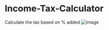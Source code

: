 # Income-Tax-Calculator
Calculate the tax based on % added
![image](https://github.com/web-dev-nav/Income-Tax-Calculator/assets/110724391/396944c3-2196-4190-a67c-4b83de2e982e)
